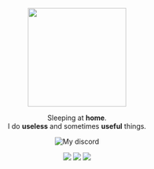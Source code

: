 <p align="center">
    <img align="center" width="200px" src="https://github.com/notsapinho/notsapinho/blob/master/dragon.png">
    <p align="center">Sleeping at <strong>home</strong>.
        <br>I do <strong>useless</strong> and sometimes <strong>useful</strong> things.</p>
    <p align="center">
        <img align="center" alt="My discord" src="https://img.shields.io/badge/Discord-notsapinho%232975-8768e8"
    </p>
    <p align="center">
    <img src="https://xesque.rocketseat.dev/platform/tech/javascript.svg">
    <img src="https://xesque.rocketseat.dev/platform/tech/node.svg"> 
    <img src="https://xesque.rocketseat.dev/platform/tech/html5.svg"> 
    </p>
</p>
